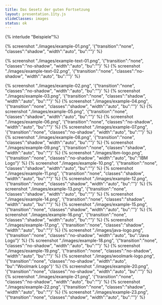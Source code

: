 ```yaml
---
title: Das Gesetz der guten Fortsetzung
layout: presentation.11ty.js
slideClasses: images
status: ok
---
```


{% interlude "Beispiele"%}

{% screenshot "./images/example-01.png", '{"transition":"none", "classes":"shadow", "width":"auto", "bu":""}' %}

{% screenshot "./images/example-text-01.png", '{"transition":"none", "classes":"no-shadow", "width":"auto", "bu":""}' %}
{% screenshot "./images/example-text-02.png", '{"transition":"none", "classes":"no-shadow", "width":"auto", "bu":""}' %}

{% screenshot "./images/example-02.png", '{"transition":"none", "classes":"no-shadow", "width":"auto", "bu":""}' %}
{% screenshot "./images/example-03.png", '{"transition":"none", "classes":"shadow", "width":"auto", "bu":""}' %}
{% screenshot "./images/example-04.png", '{"transition":"none", "classes":"shadow", "width":"auto", "bu":""}' %}
{% screenshot "./images/example-05.png", '{"transition":"none", "classes":"shadow", "width":"auto", "bu":""}' %}
{% screenshot "./images/example-06.png", '{"transition":"none", "classes":"no-shadow", "width":"auto", "bu":""}' %}
{% screenshot "./images/example-07.png", '{"transition":"none", "classes":"no-shadow", "width":"auto", "bu":""}' %}
{% screenshot "./images/example-08.png", '{"transition":"none", "classes":"shadow", "width":"auto", "bu":""}' %}
{% screenshot "./images/example-09.png", '{"transition":"none", "classes":"shadow", "width":"auto", "bu":""}' %}
{% screenshot "./images/ibm-logo.png", '{"transition":"none", "classes":"no-shadow", "width":"auto", "bu":"IBM Logo"}' %}
{% screenshot "./images/example-10.png", '{"transition":"none", "classes":"shadow", "width":"auto", "bu":""}' %}
{% screenshot "./images/example-11.png", '{"transition":"none", "classes":"shadow", "width":"auto", "bu":""}' %}
{% screenshot "./images/example-12.png", '{"transition":"none", "classes":"shadow", "width":"auto", "bu":""}' %}
{% screenshot "./images/example-13.png", '{"transition":"none", "classes":"shadow", "width":"auto", "bu":""}' %}
{% screenshot "./images/example-14.png", '{"transition":"none", "classes":"shadow", "width":"auto", "bu":""}' %}
{% screenshot "./images/example-15.png", '{"transition":"none", "classes":"shadow", "width":"auto", "bu":""}' %}
{% screenshot "./images/example-16.png", '{"transition":"none", "classes":"shadow", "width":"auto", "bu":""}' %}
{% screenshot "./images/example-17.png", '{"transition":"none", "classes":"shadow", "width":"auto", "bu":""}' %}
{% screenshot "./images/java-logo.png", '{"transition":"none", "classes":"no-shadow", "width":"auto", "bu":"Java Logo"}' %}
{% screenshot "./images/example-18.png", '{"transition":"none", "classes":"no-shadow", "width":"auto", "bu":""}' %}
{% screenshot "./images/example-19.png", '{"transition":"none", "classes":"no-shadow", "width":"auto", "bu":""}' %}
{% screenshot "./images/woolmark-logo.png", '{"transition":"none", "classes":"no-shadow", "width":"auto", "bu":"Woolmark Logo"}' %}
{% screenshot "./images/example-20.png", '{"transition":"none", "classes":"no-shadow", "width":"auto", "bu":""}' %}
{% screenshot "./images/example-21.png", '{"transition":"none", "classes":"no-shadow", "width":"auto", "bu":""}' %}
{% screenshot "./images/example-22.png", '{"transition":"none", "classes":"shadow", "width":"auto", "bu":""}' %}
{% screenshot "./images/example-23.png", '{"transition":"none", "classes":"shadow", "width":"auto", "bu":""}' %}

